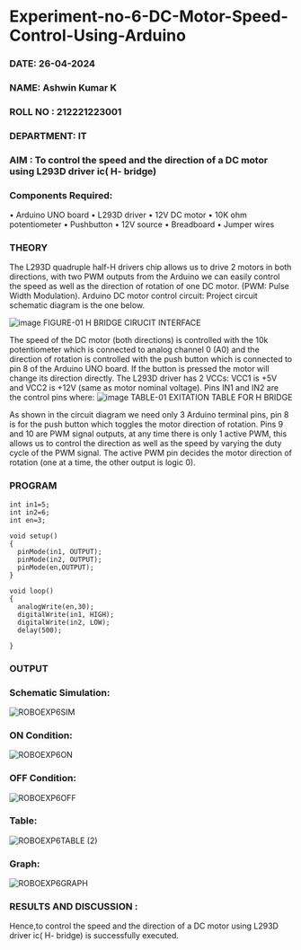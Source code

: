 # Experiment-no-6-DC-Motor-Speed-Control-Using-Arduino
###  DATE: 26-04-2024
###  NAME: Ashwin Kumar K
###  ROLL NO : 212221223001
###  DEPARTMENT: IT

### AIM : To control the speed and the direction of a DC motor using L293D driver ic( H- bridge)

### Components Required:
•	Arduino UNO board
•	L293D driver
•	12V DC motor
•	10K ohm potentiometer
•	Pushbutton
•	12V source
•	Breadboard
•	Jumper wires
### THEORY 
The L293D quadruple half-H drivers chip allows us to drive 2 motors in both directions, with two PWM outputs from the Arduino we can easily control the speed as well as the direction of rotation of one DC motor. (PWM: Pulse Width Modulation).
Arduino DC motor control circuit:
Project circuit schematic diagram is the one below.

![image](https://user-images.githubusercontent.com/36288975/167763051-b230c183-afc5-46f2-ba95-0f95e10dd6c9.png)
FIGURE-01 H BRIDGE CIRUCIT INTERFACE 
 
The speed of the DC motor (both directions) is controlled with the 10k potentiometer which is connected to analog channel 0 (A0) and the direction of rotation is controlled with the push button which is connected to pin 8 of the Arduino UNO board. If the button is pressed the motor will change its direction directly.
The L293D driver has 2 VCCs: VCC1 is +5V and VCC2 is +12V (same as motor nominal voltage). Pins IN1 and IN2 are the control pins where:
![image](https://user-images.githubusercontent.com/36288975/167763120-1421c2c5-8381-49eb-b376-03f6e1113b7a.png)
TABLE-01 EXITATION TABLE FOR H BRIDGE 

As shown in the circuit diagram we need only 3 Arduino terminal pins, pin 8 is for the push button which toggles the motor direction of rotation. Pins 9 and 10 are PWM signal outputs, at any time there is only 1 active PWM, this allows us to control the direction as well as the speed by varying the duty cycle of the PWM signal. The active PWM pin decides the motor direction of rotation (one at a time, the other output is logic 0).

### PROGRAM 
```
int in1=5;
int in2=6;
int en=3;

void setup()
{
  pinMode(in1, OUTPUT);
  pinMode(in2, OUTPUT);
  pinMode(en,OUTPUT);
}

void loop()
{
  analogWrite(en,30);
  digitalWrite(in1, HIGH);
  digitalWrite(in2, LOW);
  delay(500);
  
}
```
### OUTPUT
### Schematic Simulation:
![ROBOEXP6SIM](https://github.com/AshwinAkash24/Experiment-no-7-DC-Motor-Speed-Control-Using-Arduino/assets/144979248/faa229c7-079a-41dc-860b-8012fc827e06)

### ON Condition:
![ROBOEXP6ON](https://github.com/AshwinAkash24/Experiment-no-7-DC-Motor-Speed-Control-Using-Arduino/assets/144979248/fe37c6cf-5031-4ba0-8e9a-7b337663dc89)

### OFF Condition:
![ROBOEXP6OFF](https://github.com/AshwinAkash24/Experiment-no-7-DC-Motor-Speed-Control-Using-Arduino/assets/144979248/9de9a658-e3d4-43f8-8ecc-8d5059a1de38)


### Table:
![ROBOEXP6TABLE (2)](https://github.com/AshwinAkash24/Experiment-no-7-DC-Motor-Speed-Control-Using-Arduino/assets/144979248/7cbd8494-52c5-4079-9343-263f035aeba3)

### Graph:

![ROBOEXP6GRAPH](https://github.com/AshwinAkash24/Experiment-no-7-DC-Motor-Speed-Control-Using-Arduino/assets/144979248/0fbc7af7-ec32-46db-93db-ab45f01b4f6b)

### RESULTS AND DISCUSSION :
Hence,to control the speed and the direction of a DC motor using L293D driver ic( H- bridge) is successfully executed.

